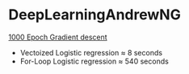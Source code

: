 # DeepLearningAndrewNG

<u>1000 Epoch Gradient descent</u>
- Vectoized Logistic regression ≈ 8 seconds
- For-Loop Logistic regression  ≈ 540 seconds
